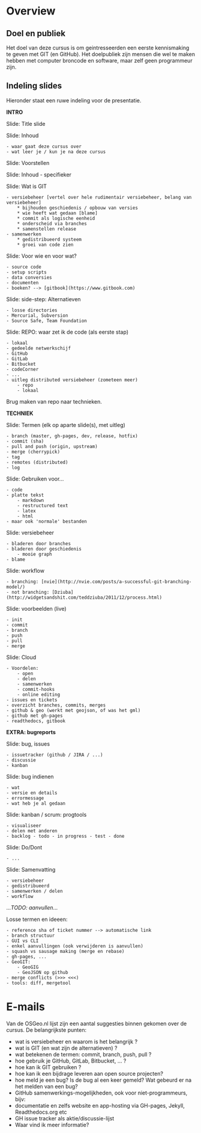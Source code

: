 # Overview #

## Doel en publiek ##

Het doel van deze cursus is om geintresseerden een eerste kennismaking te geven met GIT (en GitHub). Het doelpubliek zijn mensen die wel te maken hebben met computer broncode en software, maar zelf geen programmeur zijn.

## Indeling slides ##

Hieronder staat een ruwe indeling voor de presentatie.

**INTRO**

Slide: Title slide

Slide: Inhoud

    - waar gaat deze cursus over
    - wat leer je / kun je na deze cursus

Slide: Voorstellen

Slide: Inhoud - specifieker

Slide: Wat is GIT

    - versiebeheer [vertel over hele rudimentair versiebeheer, belang van versiebeheer]
        * bijhouden geschiedenis / opbouw van versies
        * wie heeft wat gedaan [blame]
        * commit als logische eenheid
        * onderscheid via branches
        * samenstellen release
    - samenwerken
        * gedistribueerd systeem
        * groei van code zien

Slide: Voor wie en voor wat?

    - source code
    - setup scripts
    - data conversies
    - documenten
    - boeken? --> [gitbook](https://www.gitbook.com)

Slide: side-step: Alternatieven

    - losse directories
    - Mercurial, Subversion
    - Source Safe, Team Foundation

Slide: REPO: waar zet ik de code (als eerste stap)

    - lokaal
    - gedeelde netwerkschijf
    - GitHub
    - GitLab
    - Bitbucket
    - codeCorner
    - ...
    - uitleg distributed versiebeheer (zometeen meer)
        - repo
        - lokaal

Brug maken van repo naar technieken.

**TECHNIEK**

Slide: Termen (elk op aparte slide(s), met uitleg)

    - branch (master, gh-pages, dev, release, hotfix)
    - commit (sha)
    - pull and push (origin, upstream)
    - merge (cherrypick)
    - tag
    - remotes (distributed)
    - log

Slide: Gebruiken voor...

    - code
    - platte tekst
        - markdown
        - restructured text
        - latex
        - html
    - maar ook 'normale' bestanden

Slide: versiebeheer

    - bladeren door branches
    - bladeren door geschiedenis
        - mooie graph
    - blame

Slide: workflow

    - branching: [nvie](http://nvie.com/posts/a-successful-git-branching-model/)
    - not branching: [Dziuba](http://widgetsandshit.com/teddziuba/2011/12/process.html)

Slide: voorbeelden (live)

    - init
    - commit
    - branch
    - push
    - pull
    - merge

Slide: Cloud

    - Voordelen:
        - open
        - delen
        - samenwerken
        - commit-hooks
        - online editing
    - issues en tickets
    - overzicht branches, commits, merges
    - github & geo (werkt met geojson, of was het gml)
    - github met gh-pages
    - readthedocs, gitbook

**EXTRA: bugreports**

Slide: bug, issues

    - issuetracker (github / JIRA / ...)
    - discussie
    - kanban

Slide: bug indienen

    - wat
    - versie en details
    - errormessage
    - wat heb je al gedaan

Slide: kanban / scrum: progtools

    - visualiseer
    - delen met anderen
    - backlog - todo - in progress - test - done

Slide: Do/Dont

    - ...

Slide: Samenvatting

    - versiebeheer
    - gedistribueerd
    - samenwerken / delen
    - workflow

...*TODO: aanvullen*...

Losse termen en ideeen:

    - reference sha of ticket nummer --> automatische link
    - branch structuur
    - GUI vs CLI
    - enkel aanvullingen (ook verwijderen is aanvullen)
    - squash vs sausage making (merge en rebase)
    - gh-pages, ...
    - GeoGIT:
		- GeoGIG
		- GeoJSON op github
	- merge conflicts (>>> <<<)
	- tools: diff, mergetool

# E-mails #

Van de OSGeo.nl lijst zijn een aantal suggesties binnen gekomen over de cursus. De belangrijkste punten:

- wat is versiebeheer en waarom is het belangrijk ?
- wat is GIT (en wat zijn de alternatieven) ?
- wat betekenen de termen: commit, branch, push, pull ?
- hoe gebruik je GitHub, GitLab, Bitbucket, … ?
- hoe kan ik GIT gebruiken ?
- hoe kan ik een bijdrage leveren aan open source projecten?
- hoe meld je een bug? Is de bug al een keer gemeld? Wat gebeurd er na het melden van een bug?
- GitHub samenwerkings-mogelijkheden, ook voor niet-programmeurs, bijv:
- documentatie en zelfs website en app-hosting via GH-pages, Jekyll, Readthedocs.org etc
- GH issue tracker als aktie/discussie-lijst
- Waar vind ik meer informatie?
